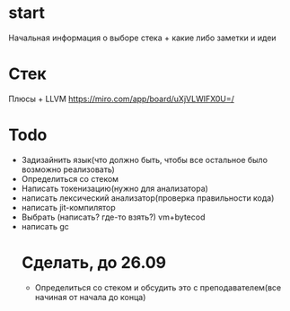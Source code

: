 # start
Начальная информация о выборе стека + какие либо заметки и идеи
# Стек
Плюсы + LLVM
https://miro.com/app/board/uXjVLWIFX0U=/
# Todo
- Задизайнить язык(что должно быть, чтобы все остальное было возможно реализовать)
- Определиться со стеком
- Написать токенизацию(нужно для анализатора)
- написать лексический анализатор(проверка правильности кода)
- написать jit-компилятор
- Выбрать (написать? где-то взять?) vm+bytecod
- написать gc
  # Сделать, до 26.09
  - Определиться со стеком и обсудить это с преподавателем(все начиная от начала до конца)
